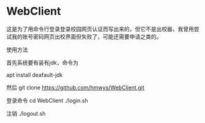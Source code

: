 # WebClient
这是为了用命令行登录登录校园网页认证而写出来的，但它不是出校器，我曾用尝试我的账号密码网页出校界面但失败了，可能还需要申请之类的。

使用方法

首先系统要有装有jdk，命令为

apt install deafault-jdk

然后
git clone https://github.com/hmwys/WebClient.git

登录命令
cd WebClient
./login.sh

注销
./logout.sh
